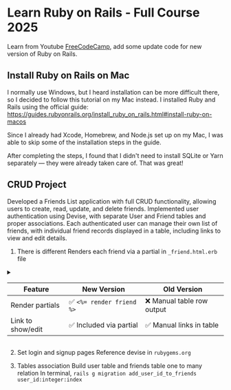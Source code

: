 # Learn Ruby on Rails - Full Course 2025

Learn from Youtube [FreeCodeCamp](https://www.youtube.com/watch?v=fmyvWz5TUWg&t=12635s&ab_channel=freeCodeCamp.org), add some update code for new version of Ruby on Rails.

## Install Ruby on Rails on Mac
I normally use Windows, but I heard installation can be more difficult there, so I decided to follow this tutorial on my Mac instead. I installed Ruby and Rails using the official guide:<br>
https://guides.rubyonrails.org/install_ruby_on_rails.html#install-ruby-on-macos

Since I already had Xcode, Homebrew, and Node.js set up on my Mac, I was able to skip some of the installation steps in the guide.

After completing the steps, I found that I didn't need to install SQLite or Yarn separately — they were already taken care of. That was great!

## CRUD Project
Developed a Friends List application with full CRUD functionality, allowing users to create, read, update, and delete friends. Implemented user authentication using Devise, with separate User and Friend tables and proper associations. Each authenticated user can manage their own list of friends, with individual friend records displayed in a table, including links to view and edit details.

1. There is different Renders each friend via a partial in `_friend.html.erb` file
<details> 
<summary>

| Feature                   | New Version                 | Old Version                     |
|---------------------------|-----------------------------|---------------------------------|
| Render partials           | ✅ `<%= render friend %>`   | ❌ Manual table row output      |
| Link to show/edit         | ✅ Included via partial     | ✅ Manual links in table        |

</summary>
</details>

2. Set login and signup pages
Reference devise in `rubygems.org`

3. Tables association
Build user table and friends table one to many relation
In terminal, `rails g migration add_user_id_to_friends user_id:integer:index`